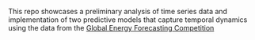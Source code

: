 This repo showcases a preliminary analysis of time series data and implementation of two predictive models that capture temporal dynamics using the data from the [Global Energy Forecasting Competition](https://en.wikipedia.org/wiki/Global_Energy_Forecasting_Competition)